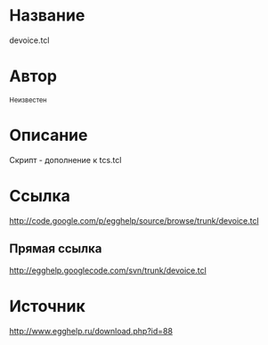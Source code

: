 # Название #
devoice.tcl


# Автор #
<sup>Неизвестен</sup>


# Описание #
Скрипт - дополнение к tcs.tcl


# Ссылка #
http://code.google.com/p/egghelp/source/browse/trunk/devoice.tcl

## Прямая ссылка ##
http://egghelp.googlecode.com/svn/trunk/devoice.tcl


# Источник #
http://www.egghelp.ru/download.php?id=88
